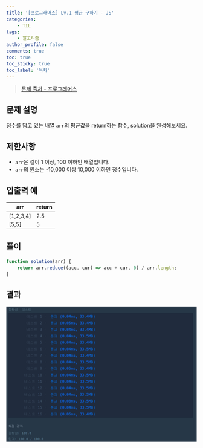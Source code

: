 ```yaml
---
title: '[프로그래머스] Lv.1 평균 구하기 - JS'
categories:
    - TIL
tags:
    - 알고리즘
author_profile: false
comments: true
toc: true
toc_sticky: true
toc_label: '목차'
---
```


>[문제 출처 - 프로그래머스](https://school.programmers.co.kr/learn/courses/30/lessons/12944)

## 문제 설명
정수를 담고 있는 배열 `arr`의 평균값을 return하는 함수, solution을 완성해보세요.

## 제한사항
* `arr`은 길이 1 이상, 100 이하인 배열입니다.
* `arr`의 원소는 -10,000 이상 10,000 이하인 정수입니다.

## 입출력 예

| arr       | return |
|-----------|--------|
| [1,2,3,4] | 2.5    |
| [5,5]     | 5      |

## 풀이
```javascript
function solution(arr) {
    return arr.reduce((acc, cur) => acc + cur, 0) / arr.length;
}
```

## 결과
![result](/assets/images/2023-08-21/algorithm-4-result.png)